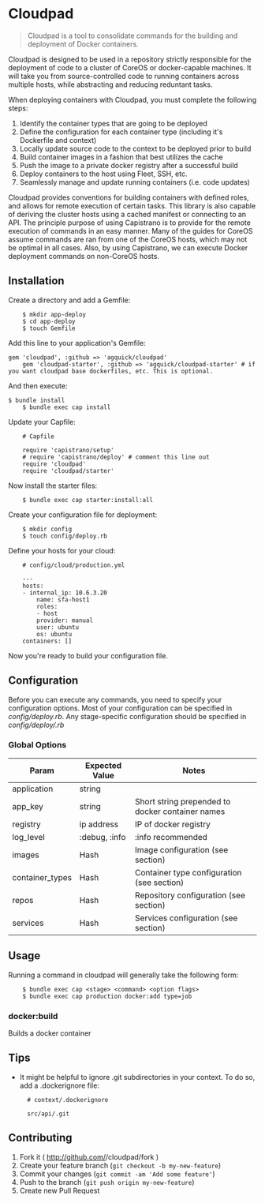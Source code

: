 # Cloudpad

> Cloudpad is a tool to consolidate commands for the building and deployment of Docker containers.

Cloudpad is designed to be used in a repository strictly responsible for the deployment of code to a cluster of CoreOS or docker-capable machines. It will take you from source-controlled code to running containers across multiple hosts, while abstracting and reducing reduntant tasks.

When deploying containers with Cloudpad, you must complete the following steps:

1. Identify the container types that are going to be deployed
2. Define the configuration for each container type (including it's Dockerfile and context)
3. Locally update source code to the context to be deployed prior to build
4. Build container images in a fashion that best utilizes the cache
5. Push the image to a private docker registry after a successful build
6. Deploy containers to the host using Fleet, SSH, etc.
7. Seamlessly manage and update running containers (i.e. code updates)

Cloudpad provides conventions for building containers with defined roles, and allows for remote execution of certain tasks. This library is also capable of deriving the cluster hosts using a cached manifest or connecting to an API. The principle purpose of using Capistrano is to provide for the remote execution of commands in an easy manner. Many of the guides for CoreOS assume commands are ran from one of the CoreOS hosts, which may not be optimal in all cases. Also, by using Capistrano, we can execute Docker deployment commands on non-CoreOS hosts.

## Installation

Create a directory and add a Gemfile:

		$ mkdir app-deploy
		$ cd app-deploy
		$ touch Gemfile

Add this line to your application's Gemfile:

    gem 'cloudpad', :github => 'agquick/cloudpad'
		gem 'cloudpad-starter', :github => 'agquick/cloudpad-starter' # if you want cloudpad base dockerfiles, etc. This is optional.

And then execute:

    $ bundle install
		$ bundle exec cap install

Update your Capfile:

		# Capfile

		require 'capistrano/setup'
		# require 'capistrano/deploy' # comment this line out
		require 'cloudpad'
		require 'cloudpad/starter'

Now install the starter files:

		$ bundle exec cap starter:install:all

Create your configuration file for deployment:

		$ mkdir config
		$ touch config/deploy.rb

Define your hosts for your cloud:

		# config/cloud/production.yml

		---
		hosts:
		- internal_ip: 10.6.3.20
			name: sfa-host1
			roles:
			- host
			provider: manual
			user: ubuntu
			os: ubuntu
		containers: []

Now you're ready to build your configuration file.

## Configuration

Before you can execute any commands, you need to specify your configuration options. Most of your configuration can be specified in *config/deploy.rb*. Any stage-specific configuration should be specified in *config/deploy/<stage>.rb*

### Global Options

| Param				| Expected Value	| Notes					|
| ---					| ---							| ---						|
| application	|	string					|	
| app_key			|	string					|	Short string prepended to docker container names|
| registry		|	ip address			|	IP of docker registry|
| log_level		| :debug, :info		| :info recommended					
|	images			| Hash						| Image configuration (see section)
| container_types | Hash				| Container type configuration (see section)
| repos				| Hash						| Repository configuration (see section)
| services		|	Hash						| Services configuration (see section)

## Usage

Running a command in cloudpad will generally take the following form:

		$ bundle exec cap <stage> <command> <option flags>
		$ bundle exec cap production docker:add type=job

### docker:build

Builds a docker container

## Tips

* It might be helpful to ignore .git subdirectories in your context. To do so, add a .dockerignore file:

		# context/.dockerignore

		src/api/.git

## Contributing

1. Fork it ( http://github.com/<my-github-username>/cloudpad/fork )
2. Create your feature branch (`git checkout -b my-new-feature`)
3. Commit your changes (`git commit -am 'Add some feature'`)
4. Push to the branch (`git push origin my-new-feature`)
5. Create new Pull Request
